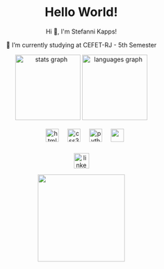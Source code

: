 <!--título-->
<div align="center">
<h1> Hello World! </h1>
</div>

<!-- Presentation -->
<div align="center">
<p>
  
  Hi 👋, I'm Stefanni Kapps!

   🚀 I’m currently studying at CEFET-RJ  - 5th Semester

   
    
</p>
</div>

<!-- GithubStats -->
<div align="center">
  <img src="https://github-readme-stats.vercel.app/api?username=KappsDevs&hide_title=false&hide_rank=false&show_icons=true&include_all_commits=true&count_private=true&disable_animations=false&theme=dracula&locale=en&hide_border=false" height="150" alt="stats graph"  />
  <img src="https://github-readme-stats.vercel.app/api/top-langs?username=KappsDevs&locale=en&hide_title=false&layout=compact&card_width=320&langs_count=5&theme=dracula&hide_border=false" height="150" alt="languages graph"  />
</div>


<div align="center">
  <br/>
  <img width="12" />
  <img src="https://cdn.jsdelivr.net/gh/devicons/devicon/icons/html5/html5-original.svg" height="30" alt="html5 logo"  />
  
  <img width="12" />
  <img src="https://cdn.jsdelivr.net/gh/devicons/devicon/icons/css3/css3-original.svg" height="30" alt="css3 logo"  />
  
  <img width="12" />
  <img src="https://cdn.jsdelivr.net/gh/devicons/devicon/icons/python/python-original.svg" height="30" alt="python logo"  />
  
  <img width="12" />
  <img src="https://icongr.am/devicon/c-original.svg?size=128&color=currentColor" height="30"/>

  
  
</div>

###

<div align="center">
  
  <a href="https://www.linkedin.com/in/stefanni-kapps-632a11213/" ><img src="https://img.shields.io/static/v1?message=LinkedIn&logo=linkedin&label=&color=0077B5&logoColor=white&labelColor=&style=for-the-badge" height="35" alt="linkedin logo" /></a>
  
</div>


<div align="center">
<img  height="200" src="https://media.giphy.com/media/v1.Y2lkPTc5MGI3NjExMGFkem9xZjFvYzJsNnZ5eTg4NnlkNDRuN3V4dXBoamR6Y3Q0MnZqdSZlcD12MV9pbnRlcm5hbF9naWZfYnlfaWQmY3Q9Zw/QDjpIL6oNCVZ4qzGs7/giphy.gif"  />
</div>

